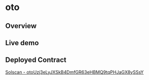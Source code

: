 # oto

## Overview

## Live demo

## Deployed Contract

[Solscan - otoUzj3eLyJXSkB4DmfGR63eHBMQ9tqPHJaGX8ySSsY](https://solscan.io/account/otoUzj3eLyJXSkB4DmfGR63eHBMQ9tqPHJaGX8ySSsY?cluster=devnets)
